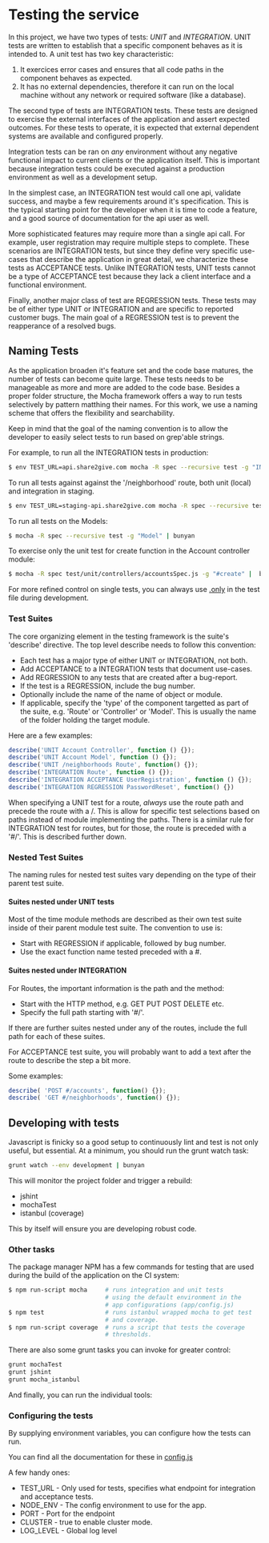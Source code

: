 # Testing the service

In this project, we have two types of tests: _UNIT_ and _INTEGRATION_.
UNIT tests are written to establish that a specific component behaves 
as it is intended to.  A unit test has two key characteristic:

1. It exercices error cases and ensures that all code paths
   in the component behaves as expected.
2. It has no external dependencies, therefore it can run on the 
   local machine without any network or required software (like a 
   database).

The second type of tests are INTEGRATION tests.  These tests are 
designed to exercise the external interfaces of the application and 
assert expected outcomes. For these tests to operate, it is expected 
that external dependent systems are available and configured properly.

Integration tests can be ran on _any_ environment without any negative
functional impact to current clients or the application itself.  This
is important because integration tests could be executed against a 
production environment as well as a development setup.

In the simplest case, an INTEGRATION test would call one api, validate
success, and maybe a few requirements around it's specification. This
is the typical starting point for the developer when it is time to 
code a feature, and a good source of documentation for the api user as
well.

More sophisticated features may require more than a single api call.
For example, user registration may require multiple steps to complete.
These scenarios are INTEGRATION tests, but since they define very
specific use-cases that describe the application in great detail, we 
characterize these tests as ACCEPTANCE tests.  Unlike INTEGRATION tests,
UNIT tests cannot be a type of ACCEPTANCE test because they lack 
a client interface and a functional environment.

Finally, another major class of test are REGRESSION tests.  These tests
may be of either type UNIT or INTEGRATION and are specific to reported
customer bugs.  The main goal of a REGRESSION test is to prevent the 
reapperance of a resolved bugs.

## Naming Tests

As the application broaden it's feature set and the code base matures,
the number of tests can become quite large.  These tests needs to be 
manageable as more and more are added to the code base. Besides a proper
folder structure, the Mocha framework offers a way to run tests
selectively by pattern matthing their names. For this work, we use a 
naming scheme that offers the flexibility and searchability.

Keep in mind that the goal of the naming convention is to allow the 
developer to easily select tests to run based on grep'able strings.

For example, to run all the INTEGRATION tests in production:

```bash
$ env TEST_URL=api.share2give.com mocha -R spec --recursive test -g "INTEGRATION" | bunyan
```

To run all tests against against the '/neighborhood' route, both unit (local)
and integration in staging.

```bash
$ env TEST_URL=staging-api.share2give.com mocha -R spec --recursive test -g "/neighborhood" | bunyan
```

To run all tests on the Models:
```bash
$ mocha -R spec --recursive test -g "Model" | bunyan
```

To exercise only the unit test for create function in the Account 
controller module:
```bash
$ mocha -R spec test/unit/controllers/accountsSpec.js -g "#create" |  bunyan
```

For more refined control on single tests, you can always use [.only](
http://visionmedia.github.io/mocha/#exclusive-tests) in 
the test file during development. 

### Test Suites

The core organizing element in the testing framework is the suite's 
'describe' directive.  The top level describe needs to follow this
convention:

* Each test has a major type of either UNIT or INTEGRATION, not both.
* Add ACCEPTANCE to a INTEGRATION tests that document use-cases.
* Add REGRESSION to any tests that are created after a bug-report.
* If the test is a REGRESSION, include the bug number.
* Optionally include the name of the name of object or module.
* If applicable, specify the 'type' of the component targetted as part
  of the suite, e.g. 'Route' or 'Controller' or 'Model'.  This is
  usually the name of the folder holding the target module.

Here are a few examples:

```javascript
describe('UNIT Account Controller', function () {});
describe('UNIT Account Model', function () {});
describe('UNIT /neighborhoods Route', function() {});
describe('INTEGRATION Route', function () {});
describe('INTEGRATION ACCEPTANCE UserRegistration', function () {});
describe('INTEGRATION REGRESSION PasswordReset', function() {})
```

When specifying a UNIT test for a route, *always* use the route path
and precede the route with a /.  This is allow for specific test 
selections based on paths instead of module implementing the paths.
There is a similar rule for INTEGRATION test for routes, but for those,
the route is preceded with a '#/'.  This is described further down.

### Nested Test Suites
The naming rules for nested test suites vary depending on the type of
their parent test suite.

#### Suites nested under UNIT tests 
Most of the time module methods are described as their own test suite
inside of their parent module test suite.  The convention to use is:

* Start with REGRESSION if applicable, followed by bug number.
* Use the exact function name tested preceded with a #.

#### Suites nested under INTEGRATION 

For Routes, the important information is the path and the method:

* Start with the HTTP method, e.g. GET PUT POST DELETE etc.
* Specify the full path starting with '#/'.

If there are further suites nested under any of the routes, include
the full path for each of these suites.  

For ACCEPTANCE test suite, you will probably want to add a text after
the route to describe the step a bit more.

Some examples:

```javascript
describe( 'POST #/accounts', function() {});
describe( 'GET #/neighborhoods', function() {});
```

## Developing with tests

Javascript is finicky so a good setup to continuously lint and test is 
not only useful, but essential. At a minimum, you should run the grunt
watch task:

```bash
grunt watch --env development | bunyan
```

This will monitor the project folder and trigger a rebuild:

* jshint
* mochaTest
* istanbul (coverage)
 
This by itself will ensure you are developing robust code.

### Other tasks
The package manager NPM has a few commands for testing that are used
during the build of the application on the CI system:

```bash
$ npm run-script mocha     # runs integration and unit tests
                           # using the default environment in the 
                           # app configurations (app/config.js) 
$ npm test                 # runs istanbul wrapped mocha to get test 
                           # and coverage.
$ npm run-script coverage  # runs a script that tests the coverage
                           # thresholds.
```

There are also some grunt tasks you can invoke for greater control:

```bash
grunt mochaTest
grunt jshint
grunt mocha_istanbul
```

And finally, you can run the individual tools:

### Configuring the tests
By supplying environment variables, you can configure how the tests
can run.

You can find all the documentation for these in [config.js](https://bitbucket.org/share2give/s2g-server/src/bd98e8eaae224e65d2acf4ad2776d51afa88affe/app/config.js?at=master)

A few handy ones:
* TEST_URL - Only used for tests, specifies what endpoint for integration and acceptance tests.
* NODE_ENV - The config environment to use for the app.
* PORT - Port for the endpoint
* CLUSTER - true to enable cluster mode.
* LOG_LEVEL - Global log level

